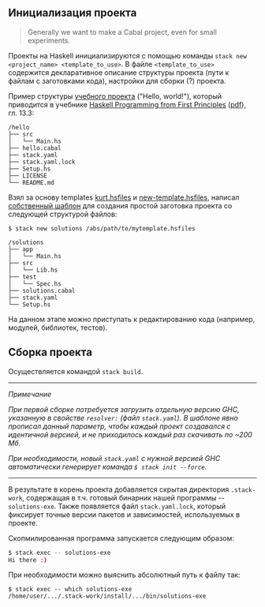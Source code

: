 ## Инициализация проекта

> Generally we want to make a Cabal project, even for small experiments.

Проекты на Haskell инициализируются с помощью команды `stack new <project_name> <template_to_use>`. В файле `<template_to_use>` содержится декларативное описание структуры проекта (пути к файлам с заготовками кода), настройки для сборки (?) проекта.

Пример структуры [учебного проекта](https://github.com/haskellbook/hello/) ("Hello, world!"), который приводится в учебнике [Haskell Programming from First Principles](https://haskellbook.com/) ([pdf](https://mega.nz/file/rt8wBJxC#NUwGJOlC-0n85CG5zM8UeRaL52WbEl37ul4q03k1itM)), гл. 13.3:
```
/hello
├── src
│   └── Main.hs
├── hello.cabal
├── stack.yaml
├── stack.yaml.lock
├── Setup.hs
├── LICENSE
└── README.md
```

Взял за основу templates [kurt.hsfiles](https://github.com/commercialhaskell/stack-templates/blob/1855a1ad1593c5dc39361d409466e5f4c858077e/kurt.hsfiles) и [new-template.hsfiles](https://github.com/commercialhaskell/stack-templates/blob/1855a1ad1593c5dc39361d409466e5f4c858077e/new-template.hsfiles), написал [собственный шаблон](../misc/stack_new_mytempl.hsfiles) для создания простой заготовка проекта со следующей структурой файлов:
```
$ stack new solutions /abs/path/to/mytemplate.hsfiles

/solutions
├── app
│   └── Main.hs
├── src
│   └── Lib.hs
├── test
│   └── Spec.hs
├── solutions.cabal
├── stack.yaml
└── Setup.hs
```

На данном этапе можно приступать к редактированию кода (например, модулей, библиотек, тестов).

## Сборка проекта

Осуществляется командой `stack build`. 

----

<i color="grey">
Примечание

При первой сборке потребуется загрузить отдельную версию GHC, указанную в свойстве `resolver:` (файл `stack.yaml`). В шаблоне явно прописал данный параметр, чтобы каждый проект создавался с идентичной версией, и не приходилось каждый раз скачивать по ~200 Мб.

При необходимости, новый `stack.yaml` с нужной версией GHC автоматически генерирует команда `$ stack init --force`.
</i>

---

В результате в корень проекта добавляется скрытая директория `.stack-work`, содержащая в т.ч. готовый бинарник нашей программы -- `solutions-exe`. Также появляется файл `stack.yaml.lock`, который фиксирует точные версии пакетов и зависимостей, используемых в проекте.

Скопмилированная программа запускается следующим образом:
```bash
$ stack exec -- solutions-exe
Hi there :)
```

При необходимости можно выяснить абсолютный путь к файлу так:
```
$ stack exec -- which solutions-exe
/home/user/.../.stack-work/install/.../bin/solutions-exe
```
